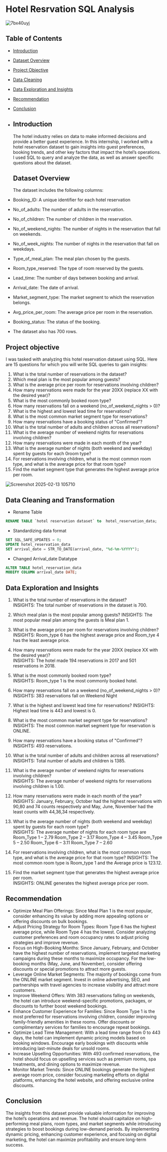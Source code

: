 # Hotel Resrvation SQL Analysis


![7bx40uyj](https://github.com/user-attachments/assets/12d8bc25-7fb6-474b-8f3f-e48bc819a8d4)

## Table of Contents

- [Introduction](#Introduction)
- [Dataset Overview](#Datset-Overview)
- [Project Objective](#Project-Objective)
- [Data Cleaning](#Data-Cleaning-and-Transformation)
- [Data Exploration and Insights](#Data-Exploration-and-Insights)
- [Recommendation](#Recommendation)
- [Conclusion](#Conclusion)

- ## Introduction
  The hotel industry relies on data to make informed decisions and provide a better guest experience.
   In this internship, I worked with a hotel reservation dataset to gain insights into guest preferences, booking trends,
   and other key factors that impact the hotel’s operations. I used SQL to query and analyze the data, as well as answer specific questions about the dataset.

  ## Dataset Overview
  The dataset includes the following columns:
- Booking_ID:  A unique identifier for each hotel reservation
- No_of_adults: The number of adults in the reservation.
-	No_of_children: The number of children in the reservation. 
-	No_of_weekend_nights: The number of nights in the reservation that fall on weekends. 
-	 No_of_week_nights: The number of nights in the reservation that fall on weekdays.
-	 Type_of_meal_plan: The meal plan chosen by the guests. 
-	Room_type_reserved: The type of room reserved by the guests. 
-	Lead_time: The number of days between booking and arrival.
-	Arrival_date: The date of arrival.
-	Market_segment_type: The market segment to which the reservation belongs. 
-	Avg_price_per_room: The average price per room in the reservation.
-	Booking_status: The status of the booking.
- The dataset also has 700 rows.

## Project objective
I was tasked with analyzing this hotel reservation dataset using SQL. Here are 15 questions for which you will write SQL queries to gain insights: 
1. What is the total number of reservations in the dataset?
2. Which meal plan is the most popular among guests? 
3. What is the average price per room for reservations involving children?
4. How many reservations were made for the year 20XX (replace XX with the desired year)?
5. What is the most commonly booked room type? 
6. How many reservations fall on a weekend (no_of_weekend_nights > 0)? 
7. What is the highest and lowest lead time for reservations? 
8. What is the most common market segment type for reservations? 
9. How many reservations have a booking status of "Confirmed"? 
10. What is the total number of adults and children across all reservations? 
11. What is the average number of weekend nights for reservations involving children?
 12. How many reservations were made in each month of the year? 
13. What is the average number of nights (both weekend and weekday) spent by guests for each 0room type? 
14. For reservations involving children, what is the most common room type, and what is the average price for that room type? 
15. Find the market segment type that generates the highest average price per room.



![Screenshot 2025-02-13 105710](https://github.com/user-attachments/assets/ff38c2eb-dcd0-441c-a9c2-d79e07de07d2)

## Data Cleaning and Transformation
- Rename Table
```sql
RENAME TABLE `hotel reservation dataset` to  hotel_reservation_data;
```

- Standardizing data format
```sql
SET SQL_SAFE_UPDATES = 0;
UPDATE hotel_reservation_data
SET arrival_date = STR_TO_DATE(arrival_date, "%d-%m-%YYYY");
```

- Changed Arrival_date Datatype
```sql
ALTER TABLE hotel_reservation_data
MODIFY COLUMN arrival_date DATE;
```
## Data Exploration and Insights

1. What is the total number of reservations in the dataset?  
INSIGHTS: The total number of reservations in the dataset is 700.

2. Which meal plan is the most popular among guests? 
INSIGHTS: The most popular meal plan among the guests is Meal plan 1.

3. What is the average price per room for reservations involving children?
INSIGHTS: Room_type 6 has the highest average price and Room_tye 4 has the least average price.
4. How many reservations were made for the year 20XX (replace XX with the desired year)?  
INSIGHTS: The hotel made 194 reservations in 2017 and 501 reservations in 2018.

5. What is the most commonly booked room type?  
INSIGHTS: Room_type 1 is the most commonly booked hotel.

6. How many reservations fall on a weekend (no_of_weekend_nights > 0)?
INSIGHTS: 383 reservations fall on Weekend Night

7. What is the highest and lowest lead time for reservations?
INSIGHTS: Highest lead time is 443 and lowest is 0.

8. What is the most common market segment type for reservations?  
INSIGHTS: The most common market segment type for reservation is ONLINE.

9. How many reservations have a booking status of "Confirmed"?  
INSIGHTS: 493 reservations.

10. What is the total number of adults and children across all reservations?  
INSIGHTS: Total number of adults and children is 1385.

11. What is the average number of weekend nights for reservations involving children?  
INSIGHTS: The average number of weekend nights for reservations involving children is 1.00.

12. How many reservations were made in each month of the year?
INSIGHTS: January, February, October had the highest reservations with 90,80 and 74 counts respectively and May, June, November had the least counts with 44,36,34 respectively.

13. What is the average number of nights (both weekend and weekday) spent by guests for each room type?  
INSIGHTS: The average number of nights for each room type are
Room_Type 1 – 2.79
Room_Type 2 – 3.17
Room_Type 4 – 3.45
Room_Type 5 – 2.50
Room_Type 6 – 3.11
Room_Type 7 – 2.60

14. For reservations involving children, what is the most common room type, and what is the average price for that room type?
INSIGHTS: The most common room type is Room_type 1 and the Average price is 123.12.

15. Find the market segment type that generates the highest average price per room.  
INSIGHTS: ONLINE generates the highest average price per room.


## Recommendation
- Optimize Meal Plan Offerings: Since Meal Plan 1 is the most popular, 
consider enhancing its value by adding more appealing options or offering discounts on bulk bookings.
- Adjust Pricing Strategy for Room Types: Room Type 6 has the highest average price, 
while Room Type 4 has the lowest. Consider analyzing customer preferences and room occupancy rates to adjust pricing strategies and improve revenue.
- Focus on High-Booking Months: Since January, February, and October have the highest number of reservations, 
implement targeted marketing campaigns during these months to maximize occupancy. For the low-booking months (May, June, and November), 
consider offering discounts or special promotions to attract more guests.
- Leverage Online Market Segments: The majority of bookings come from the ONLINE market segment. Invest in online advertising, SEO, 
and partnerships with travel agencies to increase visibility and attract more customers.
- Improve Weekend Offers: With 383 reservations falling on weekends, the hotel can introduce weekend-specific promotions, 
packages, or discounts to further boost weekend bookings.
- Enhance Customer Experience for Families: Since Room Type 1 is the most preferred for reservations involving children, 
consider improving family-friendly amenities in these rooms. Offer discounts or complimentary services for families to encourage repeat bookings.
- Optimize Lead Time Management: With a lead time range from 0 to 443 days, the hotel can implement dynamic pricing models based on booking windows. 
Encourage early bookings with discounts while introducing last-minute deals for unsold rooms.
- Increase Upselling Opportunities: With 493 confirmed reservations, the hotel should focus on upselling services such as premium rooms, spa treatments, and dining options to maximize revenue.
- Monitor Market Trends: Since ONLINE bookings generate the highest average room price, consider focusing marketing efforts on digital platforms, enhancing the hotel website, and offering exclusive online discounts.

## Conclusion
The insights from this dataset provide valuable information for improving the hotel’s operations and revenue. 
The hotel should capitalize on high-performing meal plans, room types, and market segments while introducing strategies to boost bookings during low-demand periods. 
By implementing dynamic pricing, enhancing customer experience, and focusing on digital marketing, the hotel can maximize profitability and ensure long-term success.


